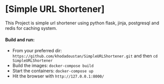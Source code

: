 # [Simple URL Shortener]
This Project is simple url shortener using python flask, jinja, postgresql and redis for caching system.
#### Build and run:
*   From your preferred dir: `https://github.com/khodadoustan/SimpleURLShortener.git` and then `cd SimpleURLShortener`
*   Build the images: `docker-compose build`
*   Start the containers: `docker-compose up`
*   Hit the browser with `http://127.0.0.1:8000/`
